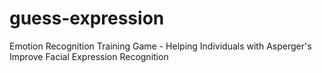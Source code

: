 # guess-expression
Emotion Recognition Training Game - Helping Individuals with Asperger's Improve Facial Expression Recognition
